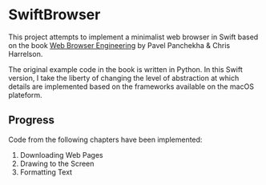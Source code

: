 # SwiftBrowser

This project attempts to implement a minimalist web browser in Swift based on the book [Web Browser Engineering](https://browser.engineering) by Pavel Panchekha & Chris Harrelson.

The original example code in the book is written in Python. In this Swift version, I take the liberty of changing the level of abstraction at which details are implemented based on the frameworks available on the macOS plateform.

## Progress

Code from the following chapters have been implemented:

1. Downloading Web Pages
2. Drawing to the Screen
3. Formatting Text
